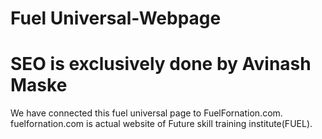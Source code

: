 # Fuel Universal-Webpage 
# SEO is exclusively done by Avinash Maske
We have connected this fuel universal page to FuelFornation.com. fuelfornation.com is actual website of Future skill training institute(FUEL).
